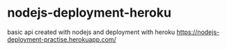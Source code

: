# nodejs-deployment-heroku
basic api created with nodejs and deployment with heroku
https://nodejs-deployment-practise.herokuapp.com/
